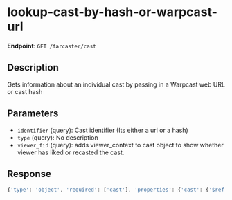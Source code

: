 # lookup-cast-by-hash-or-warpcast-url

**Endpoint**: `GET /farcaster/cast`

## Description
Gets information about an individual cast by passing in a Warpcast web URL or cast hash

## Parameters
- `identifier` (query): Cast identifier (Its either a url or a hash)
- `type` (query): No description
- `viewer_fid` (query): adds viewer_context to cast object to show whether viewer has liked or recasted the cast.

## Response
```typescript
{'type': 'object', 'required': ['cast'], 'properties': {'cast': {'$ref': '#/components/schemas/CastWithInteractions'}}}
```
